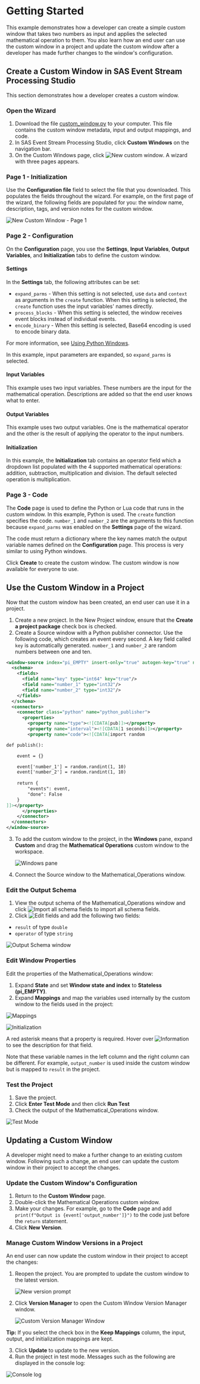 # Getting Started
This example demonstrates how a developer can create a simple custom window that takes two numbers as input and applies the selected mathematical operation to them. You also learn how an end user can use the custom window in a project and update the custom window after a developer has made further changes to the window's configuration. 

## Create a Custom Window in SAS Event Stream Processing Studio

This section demonstrates how a developer creates a custom window.

### Open the Wizard
1. Download the file [custom_window.py](custom_window.py) to your computer. This file contains the custom window metadata, input and output mappings, and code. 
2. In SAS Event Stream Processing Studio, click **Custom Windows** on the navigation bar.
3. On the Custom Windows page, click ![New custom window](img/new_custom_window_icon.png). A wizard with three pages appears. 

### Page 1 - Initialization
Use the **Configuration file** field to select the file that you downloaded. This populates the fields throughout the wizard. For example, on the first page of the wizard, the following fields are populated for you: the window name, description, tags, and version notes for the custom window. 

![New Custom Window - Page 1](img/step_1.png)

### Page 2 - Configuration
On the **Configuration** page, you use the **Settings**, **Input Variables**, **Output Variables**, and **Initialization** tabs to define the custom window. 

#### Settings
In the **Settings** tab, the following attributes can be set: 
* `expand_parms` - When this setting is not selected, use `data` and `context` as arguments in the `create` function. When this setting is selected, the `create` function uses the input variables' names directly. 
* `process_blocks` - When this setting is selected, the window receives event blocks instead of individual events.
* `encode_binary` - When this setting is selected, Base64 encoding is used to encode binary data.

For more information, see [Using Python Windows](https://go.documentation.sas.com/doc/en/espcdc/default/espcreatewindows/p0e7tn8o6onj93n11vu60llatasz.htm). 

In this example, input parameters are expanded, so  `expand_parms` is selected. 

#### Input Variables
This example uses two input variables. These numbers are the input for the mathematical operation. Descriptions are added so that the end user knows what to enter. 

#### Output Variables
This example uses two output variables. One is the mathematical operator and the other is the result of applying the operator to the input numbers.

#### Initialization
In this example, the **Initialization** tab contains an operator field which a dropdown list populated with the 4 supported mathematical operations: addition, subtraction, multiplication and division. The default selected operation is multiplication.

### Page 3 - Code
The **Code** page is used to define the Python or Lua code that runs in the custom window. In this example, Python is used. The `create` function specifies the code. `number_1` and `number_2` are the arguments to this function because `expand_parms` was enabled on the **Settings** page of the wizard.

The code must return a dictionary where the key names match the output variable names defined on the **Configuration** page. This process is very similar to using Python windows. 

Click **Create** to create the custom window. The custom window is now available for everyone to use. 

## Use the Custom Window in a Project
Now that the custom window has been created, an end user can use it in a project.

1. Create a new project. In the New Project window, ensure that the **Create a project package** check box is checked. 
2. Create a Source window with a Python publisher connector. Use the following code, which creates an event every second. A key field called `key` is automatically generated. `number_1` and `number_2` are random numbers between one and ten. 

```xml
<window-source index="pi_EMPTY" insert-only="true" autogen-key="true" name="Source">
  <schema>
    <fields>
      <field name="key" type="int64" key="true"/>
      <field name="number_1" type="int32"/>
      <field name="number_2" type="int32"/>
    </fields>
  </schema>
  <connectors>
    <connector class="python" name="python_publisher">
      <properties>
        <property name="type"><![CDATA[pub]]></property>
        <property name="interval"><![CDATA[1 seconds]]></property>
        <property name="code"><![CDATA[import random

def publish():

    event = {}

    event['number_1'] = random.randint(1, 10)
    event['number_2'] = random.randint(1, 10)
      
    return {
        "events": event,
        "done": False
    }
]]></property>
      </properties>
    </connector>
  </connectors>
</window-source>
```

3. To add the custom window to the project, in the **Windows** pane, expand **Custom** and drag the **Mathematical Operations** custom window to the workspace. 

    ![Windows pane](img/windows_custom.png)

4. Connect the Source window to the Mathematical_Operations window. 

### Edit the Output Schema
1. View the output schema of the Mathematical_Operations window and click ![Import all schema fields](img/import_all_schema_fields.png) to import all schema fields.
2. Click ![Edit fields](img/edit_fields.png) and add the following two fields:
 -  `result` of type `double`
 -  `operator` of type `string`

![Output Schema window](img/output_schema.png)

### Edit Window Properties
Edit the properties of the Mathematical_Operations window:
1. Expand **State** and set **Window state and index** to **Stateless (pi_EMPTY)**. 
2. Expand **Mappings** and map the variables used internally by the custom window to the fields used in the project: 

![Mappings](img/mappings.png)

![Initialization](img/initialization_mapping.png)

A red asterisk means that a property is required. Hover over ![Information](img/info_icon.png) to see the description for that field. 

Note that these variable names in the left column and the right column can be different. For example, `output_number` is used inside the custom window but is mapped to `result` in the project. 

### Test the Project
1. Save the project.
2. Click **Enter Test Mode** and then click **Run Test**
3. Check the output of the Mathematical_Operations window. 

![Test Mode](img/test_mode.png)

## Updating a Custom Window
A developer might need to make a further change to an existing custom window. Following such a change, an end user can update the custom window in their project to accept the changes.

### Update the Custom Window's Configuration
1. Return to the **Custom Window** page.
2. Double-click the Mathematical Operations custom window.
3. Make your changes. For example, go to the **Code** page and add `print(f"Output is {event['output_number']}")` to the code just before the `return` statement. 
4. Click **New Version**.

### Manage Custom Window Versions in a Project
An end user can now update the custom window in their project to accept the changes:
1. Reopen the project. You are prompted to update the custom window to the latest version. 

    ![New version prompt](img/new_version.png)

2. Click **Version Manager** to open the Custom Window Version Manager window.

    ![Custom Version Manager Window](img/version_manager.png)

**Tip:** If you select the check box in the **Keep Mappings** column, the input, output, and initialization mappings are kept.

3. Click **Update** to update to the new version.
4. Run the project in test mode. Messages such as the following are displayed in the console log:

![Console log](img/console_log.png)
